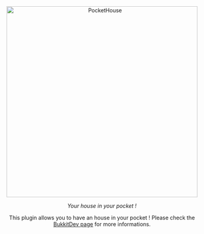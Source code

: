 <center>
<img src="https://dev.bukkit.org/media/images/93/868/PocketHouse.png" alt="PocketHouse" title="PocketHouse" height="500px" width="auto"/>

_Your house in your pocket !_

This plugin allows you to have an house in your pocket ! Please check the [BukkitDev page](https://dev.bukkit.org/bukkit-plugins/pocket-house/) for more informations.
</center>